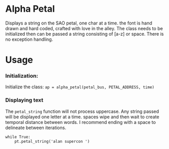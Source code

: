 # Alpha Petal

Displays a string on the SAO petal, one char at a time. the font is hand drawn and hard coded, crafted with love in the alley. The class needs to be initialized then can be passed a string consisting of [a-z] or space. There is no exception handling.


# Usage
### Initialization:
Initialize the class:
`ap = alpha_petal(petal_bus, PETAL_ADDRESS, time)`
### Displaying text
The `petal_string` function will not process uppercase. Any string passed will be displayed one letter at a time. spaces wipe and then wait to create temporal distance between words. I recommend ending with a space to delineate between iterations. 

    while True:
        pt.petal_string('alan supercon ')

